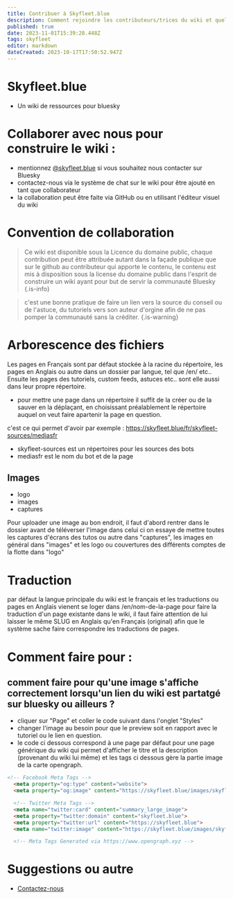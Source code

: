 ```yaml
---
title: Contribuer à Skyfleet.blue
description: Comment rejoindre les contributeurs/trices du wiki et quelques principes de fonctionnement. 
published: true
date: 2023-11-01T15:39:28.448Z
tags: skyfleet
editor: markdown
dateCreated: 2023-10-17T17:50:52.947Z
---
```


# Skyfleet.blue
- Un wiki de ressources pour bluesky

# Collaborer avec nous pour construire le wiki : 

 - mentionnez [@skyfleet.blue](https://bsky.app/profile/skyfleet.blue) si vous souhaitez nous contacter sur Bluesky
 - contactez-nous via le système de chat sur le wiki pour être ajouté en tant que collaborateur
 - la collaboration peut être faite via GitHub ou en utilisant l'éditeur visuel du wiki


# Convention de collaboration


> Ce wiki est disponible sous la Licence du domaine public, chaque contribution peut être attribuée autant dans la façade publique que sur le github au contributeur qui apporte le contenu, le contenu est mis à disposition sous la license du domaine public dans l'esprit de construire un wiki ayant pour but de servir la communauté Bluesky
{.is-info}


> c'est une bonne pratique de faire un lien vers la source du conseil ou de l'astuce, du tutoriels vers son auteur d'orgine afin de ne pas pomper la communauté sans la créditer. 
{.is-warning}

# Arborescence des fichiers

Les pages en Français sont par défaut stockée à la racine du répertoire, les pages en Anglais ou autre dans un dossier par langue, tel que /en/ etc..
Ensuite les pages des tutoriels, custom feeds, astuces etc.. sont elle aussi dans leur propre répertoire. 

- pour mettre une page dans un répertoire il suffit de la créer ou de la sauver en la déplaçant, en choisissant préalablement le répertoire auquel on veut faire apartenir la page en question. 

c'est ce qui permet d'avoir par exemple : https://skyfleet.blue/fr/skyfleet-sources/mediasfr
- skyfleet-sources est un répertoires pour les sources des bots
- mediasfr est le nom du bot et de la page


## Images

- logo
- images
- captures

Pour uploader une image au bon endroit, il faut d'abord rentrer dans le dossier avant de téléverser l'image dans celui ci
on essaye de mettre toutes les captures d'écrans des tutos ou autre dans "captures", les images en général dans "images" et les logo ou couvertures des différents comptes de la flotte dans "logo"


# Traduction

par défaut la langue principale du wiki est le français et les traductions ou pages en Anglais vienent se loger
dans /en/nom-de-la-page pour faire la traduction d'un page existante dans le wiki, il faut faire attention de lui laisser le même SLUG en Anglais qu'en Français (original) afin que le système sache faire correspondre les traductions de pages. 


# Comment faire pour : 

## comment faire pour qu'une image s'affiche correctement lorsqu'un lien du wiki est partatgé sur bluesky ou ailleurs ? 

- cliquer sur "Page" et coller le code suivant dans l'onglet "Styles"
- changer l'image au besoin pour que le preview soit en rapport avec le tutoriel ou le lien en question.
- le code ci dessous correspond à une page par défaut pour une page générique du wiki qui permet d'afficher le titre et la description (provenant du wiki lui même) et les tags ci dessous gère la partie image de la carte opengraph.

```html
<!-- Facebook Meta Tags -->
  <meta property="og:type" content="website">
  <meta property="og:image" content="https://skyfleet.blue/images/skyfleet1.jpg">

  <!-- Twitter Meta Tags -->
  <meta name="twitter:card" content="summary_large_image">
  <meta property="twitter:domain" content="skyfleet.blue">
  <meta property="twitter:url" content="https://skyfleet.blue">
  <meta name="twitter:image" content="https://skyfleet.blue/images/skyfleet1.jpg">

  <!-- Meta Tags Generated via https://www.opengraph.xyz -->
```

# Suggestions ou autre

- [Contactez-nous](https://skyfleet.blue/fr/suggestions) 


